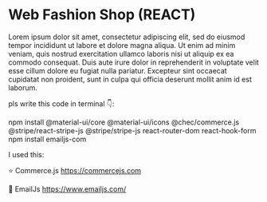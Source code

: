 # Web Fashion Shop (REACT)

Lorem ipsum dolor sit amet, consectetur adipiscing elit, sed do eiusmod tempor incididunt ut labore et dolore magna aliqua. Ut enim ad minim veniam, quis nostrud exercitation ullamco laboris nisi ut aliquip ex ea commodo consequat. Duis aute irure dolor in reprehenderit in voluptate velit esse cillum dolore eu fugiat nulla pariatur. Excepteur sint occaecat cupidatat non proident, sunt in culpa qui officia deserunt mollit anim id est laborum.


pls write this code in terminal 👇:

npm install @material-ui/core @material-ui/icons @chec/commerce.js @stripe/react-stripe-js @stripe/stripe-js react-router-dom react-hook-form
npm install emailjs-com


I used this:

⭐ Commerce.js 
https://commercejs.com


📧 EmailJs 
https://www.emailjs.com/



